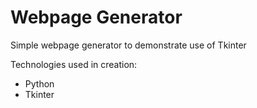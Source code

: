 # Webpage Generator

 Simple webpage generator to demonstrate use of Tkinter
 
 Technologies used in creation:
 - Python
 - Tkinter
